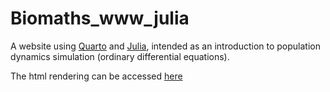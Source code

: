 # Biomaths_www_julia

A website using [Quarto](www.quarto.org) and [Julia](www.julialang.org), intended as an introduction to population dynamics simulation (ordinary differential equations).

The html rendering can be accessed [here](https://lmaillere.github.io/biomaths_julia_www/)
